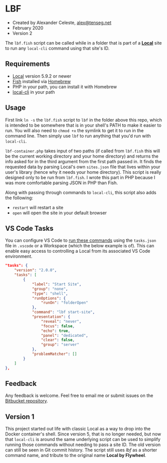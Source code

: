 # LBF

* Created by Alexander Celeste, [alex@tenseg.net](mailto:alex@tenseg.net)
* February 2020
* Version 2

The `lbf.fish` script can be called while in a folder that is part of a [**Local**](https://localwp.com) site to run any `local-cli` command using that site's ID.

## Requirements

* [Local](https://localwp.com) version 5.9.2 or newer
* [Fish](https://fishshell.com) installed via [Homebrew](https://brew.sh)
* PHP in your path, you can install it with Homebrew
* [local-cli](https://www.npmjs.com/package/@getflywheel/local-cli) in your path
## Usage

First link `ln -s` the `lbf.fish` script to `lbf` in the folder above this repo, which is intended to be somewhere that is in your shell's PATH to make it easier to run. You will also need to `chmod +x` the symlink to get it to run in the command line. Then simply use `lbf` to run anything that you'd run with `local-cli`.

`lbf-container.php` takes input of two paths (if called from `lbf.fish` this will be the current working directory and your home directory) and returns the info asked for in the third argument from the first path passed in. It finds the requested data by parsing Local's own `sites.json` file that lives within your user's library (hence why it needs your home directory). This script is really designed only to be run from `lbf.fish`. I wrote this part in PHP because I was more comfortable parsing JSON in PHP than Fish.

Along with passing through commands to `local-cli`, this script also adds the following:

* `restart` will restart a site
* `open` will open the site in your default browser
## VS Code Tasks

You can configure VS Code to [run these commands](https://code.visualstudio.com/docs/editor/tasks) using the `tasks.json` file in `.vscode` or a Workspace (which the below example is of). This can enable easy access to controlling a Local from its associated VS Code environment.

```json
"tasks": {
	"version": "2.0.0",
	"tasks": [
		{
			"label": "Start Site",
			"group": "none",
			"type": "shell",
			"runOptions": {
				"runOn": "folderOpen"
			},
			"command": "lbf start-site",
			"presentation": {
				"reveal": "never",
				"focus": false,
				"echo": true,
				"panel": "dedicated",
				"clear": false,
				"group": "server"
			},
			"problemMatcher": []
		}
	]
},
```

## Feedback

Any feedback is welcome. Feel free to email me or submit issues on the [Bitbucket repository](https://bitbucket.org/alexclst/lbf-container).

## Version 1

This project started out life with classic Local as a way to drop into the Docker container's shell. Since version 5, that is no longer needed, but now that `local-cli` is around the same underlying script can be used to simplify running those commands without needing to pass a site ID. The old version can still be seen in Git commit history. The script still uses *lbf* as a shorter command name, and tribute to the original name **Local by Flywheel**.